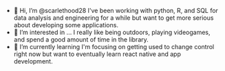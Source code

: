 - 👋 Hi, I’m @scarlethood28
    I've been working with python, R, and SQL for data analysis and engineering for a while but want to get more serious about developing some applications.
- 👀 I’m interested in ...
    I really like being outdoors, playing videogames, and spend a good amount of time in the library.
- 🌱 I’m currently learning
    I'm focusing on getting used to change control right now but want to eventually learn react native and app development.

<!---
scarlethood28/scarlethood28 is a ✨ special ✨ repository because its `README.md` (this file) appears on your GitHub profile.
You can click the Preview link to take a look at your changes.
--->
